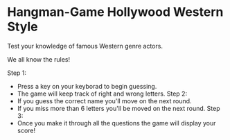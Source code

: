# Hangman-Game Hollywood Western Style

Test your knowledge of famous Western genre actors.

We all know the rules!

Step 1:
- Press a key on your keyborad to begin guessing.
- The game will keep track of right and wrong letters. 
Step 2:
- If you guess the correct name you'll move on the next round.
- If you miss more than 6 letters you'll be moved on the next round.
Step 3:
- Once you make it through all the questions the game will display your score! 